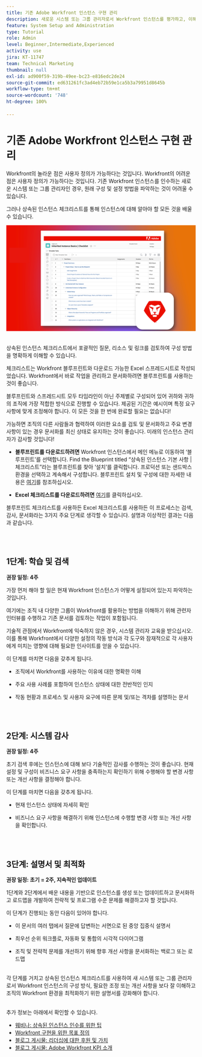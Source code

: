 ```yaml
---
title: 기존 Adobe Workfront 인스턴스 구현 관리
description: 새로운 시스템 또는 그룹 관리자로서 Workfront 인스턴스를 평가하고, 이해하고, 최적화하기 위한 주요 단계를 알아봅니다.
feature: System Setup and Administration
type: Tutorial
role: Admin
level: Beginner,Intermediate,Experienced
activity: use
jira: KT-11747
team: Technical Marketing
thumbnail: null
exl-id: ad900f59-319b-49ee-bc23-e816edc2de24
source-git-commit: ed631261fc3ad4eb72b59e1ca5b3a79951d8645b
workflow-type: tm+mt
source-wordcount: '748'
ht-degree: 100%

---
```


# 기존 Adobe Workfront 인스턴스 구현 관리

Workfront의 놀라운 점은 사용자 정의가 가능하다는 것입니다. Workfront의 어려운 점은 사용자 정의가 가능하다는 것입니다. 기존 Workfront 인스턴스를 인수하는 새로운 시스템 또는 그룹 관리자인 경우, 원래 구성 및 설정 방법을 파악하는 것이 어려울 수 있습니다.

그러나 상속된 인스턴스 체크리스트를 통해 인스턴스에 대해 알아야 할 모든 것을 배울 수 있습니다.

![상속된 인스턴스 체크리스트 이미지](assets/wf-inherited-instance-image.png)
<br></br>

상속된 인스턴스 체크리스트에서 포괄적인 질문, 리소스 및 링크를 검토하여 구성 방법을 명확하게 이해할 수 있습니다.

체크리스트는 Workfront 블루프린트와 다운로드 가능한 Excel 스프레드시트로 작성되었습니다. Workfront에서 바로 작업을 관리하고 문서화하려면 블루프린트를 사용하는 것이 좋습니다.

블루프린트와 스프레드시트 모두 타임라인이 아닌 주제별로 구성되어 있어 귀하와 귀하의 조직에 가장 적합한 방식으로 진행할 수 있습니다. 제공된 기간은 예시이며 특정 요구 사항에 맞게 조정해야 합니다. 이 모든 것을 한 번에 완료할 필요는 없습니다!

가능하면 조직의 다른 사람들과 협력하여 이러한 요소를 검토 및 문서화하고 주요 변경 사항이 있는 경우 문서화를 최신 상태로 유지하는 것이 좋습니다. 미래의 인스턴스 관리자가 감사할 것입니다!

* <b>블루프린트를 다운로드하려면</b> Workfront 인스턴스에서 메인 메뉴로 이동하여 ‘블루프린트’를 선택합니다. Find the Blueprint titled “상속된 인스턴스 기본 사항 | 체크리스트”라는 블루프린트를 찾아 ‘설치’를 클릭합니다. 프로덕션 또는 샌드박스 환경을 선택하고 계속해서 구성합니다. 블루프린트 설치 및 구성에 대한 자세한 내용은 [여기](https://experienceleague.adobe.com/docs/workfront/using/administration-and-setup/blueprints/blueprints-install.html?lang=ko)를 참조하십시오.

* <b>Excel 체크리스트를 다운로드하려면</b> [여기](assets/adobe-workfront-system-admin-playbook-inherited-instance.xlsx)를 클릭하십시오.

블루프린트 체크리스트를 사용하든 Excel 체크리스트를 사용하든 이 프로세스는 검색, 감사, 문서화라는 3가지 주요 단계로 생각할 수 있습니다. 설명과 이상적인 결과는 다음과 같습니다.

<br>
</br>

## 1단계: 학습 및 검색

<b>권장 일정: 4주</b>

가장 먼저 해야 할 일은 현재 Workfront 인스턴스가 어떻게 설정되어 있는지 파악하는 것입니다.

여기에는 조직 내 다양한 그룹이 Workfront를 활용하는 방법을 이해하기 위해 관련자 인터뷰를 수행하고 기존 문서를 검토하는 작업이 포함됩니다.

기술적 관점에서 Workfront에 익숙하지 않은 경우, 시스템 관리자 교육을 받으십시오. 이를 통해 Workfront에서 다양한 설정의 작동 방식과 각 도구와 잠재적으로 각 사용자에게 미치는 영향에 대해 필요한 인사이트를 얻을 수 있습니다.

이 단계를 마치면 다음을 갖추게 됩니다.

* 조직에서 Workfront를 사용하는 이유에 대한 명확한 이해

* 주요 사용 사례를 포함하여 인스턴스 상태에 대한 전반적인 인지

* 작동 현황과 프로세스 및 사용자 요구에 따른 문제 및/또는 격차를 설명하는 문서
<br>
</br>

## 2단계: 시스템 감사

<b>권장 일정: 4주 </b>

초기 검색 후에는 인스턴스에 대해 보다 기술적인 감사를 수행하는 것이 좋습니다. 현재 설정 및 구성이 비즈니스 요구 사항을 충족하는지 확인하기 위해 수행해야 할 변경 사항 또는 개선 사항을 결정해야 합니다.

이 단계를 마치면 다음을 갖추게 됩니다.

* 현재 인스턴스 상태에 자세히 확인

* 비즈니스 요구 사항을 해결하기 위해 인스턴스에 수행할 변경 사항 또는 개선 사항을 확인합니다.
<br>
</br>

## 3단계: 설명서 및 최적화

<b>권장 일정: 초기 = 2주, 지속적인 업데이트 </b>

1단계와 2단계에서 배운 내용을 기반으로 인스턴스를 생성 또는 업데이트하고 문서화하고 로드맵을 개발하여 전략적 및 프로그램 수준 문제를 해결하고자 할 것입니다.

이 단계가 진행되는 동안 다음이 있어야 합니다.

* 이 문서의 여러 탭에서 질문에 답변하는 서면으로 된 중앙 집중식 설명서

* 최우선 순위 워크플로, 자동화 및 통합의 시각적 다이어그램

* 조직 및 전략적 문제를 개선하기 위해 향후 개선 사항을 문서화하는 백로그 또는 로드맵

<br>
각 단계를 거치고 상속된 인스턴스 체크리스트를 사용하여 새 시스템 또는 그룹 관리자로서 Workfront 인스턴스의 구성 방식, 필요한 조정 또는 개선 사항을 보다 잘 이해하고 조직의 Workfront 환경을 최적화하기 위한 설명서를 강화해야 합니다.

<br>
</br>

추가 정보는 아래에서 확인할 수 있습니다.
* [웨비나: 상속된 인스턴스 인수를 위한 팁](https://experienceleaguecommunities.adobe.com/t5/workfront-discussions/webinar-system-admin-essentials-tips-for-taking-over-an-existing/td-p/571873?profile.language=ko)
* [Workfront 구현을 위한 목표 정의](https://experienceleague.adobe.com/docs/workfront/using/administration-and-setup/get-started-administration/define-wf-goals-objectives.html?lang=ko)
* [블로그 게시물: 리더십에 대한 후원 및 가치](https://experienceleaguecommunities.adobe.com/t5/workfront-blogs/customer-success-tips-executive-sponsorship-and-value-to/ba-p/518353?profile.language=ko)
* [블로그 게시물: Adobe Workfront KPI 소개](https://experienceleaguecommunities.adobe.com/t5/workfront-blogs/kpi-dashboards-in-the-new-workfront-experience-introduction-to/ba-p/549001?profile.language=ko)
